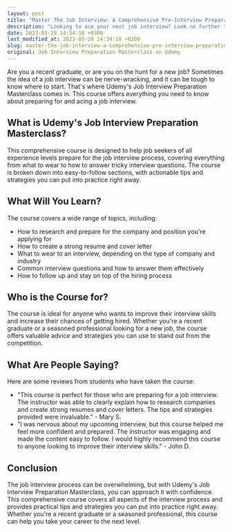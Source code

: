 ```yaml
---
layout: post
title: "Master The Job Interview: A Comprehensive Pre-Interview Preparation Course on Udemy"
description: "Looking to ace your next job interview? Look no further than Udemy's Job Interview Preparation Masterclass. This comprehensive course covers all aspects of the job interview process from start to finish."
date: 2023-03-29 14:34:18 +0300
last_modified_at: 2023-03-29 14:34:18 +0300
slug: master-the-job-interview-a-comprehensive-pre-interview-preparation-course-on-udemy
original: Job Interview Preparation Masterclass on Udemy
---
```


Are you a recent graduate, or are you on the hunt for a new job? Sometimes the idea of a job interview can be nerve-wracking, and it can be tough to know where to start. That's where Udemy's Job Interview Preparation Masterclass comes in. This course offers everything you need to know about preparing for and acing a job interview.

## What is Udemy's Job Interview Preparation Masterclass?

This comprehensive course is designed to help job seekers of all experience levels prepare for the job interview process, covering everything from what to wear to how to answer tricky interview questions. The course is broken down into easy-to-follow sections, with actionable tips and strategies you can put into practice right away.

## What Will You Learn?

The course covers a wide range of topics, including:

- How to research and prepare for the company and position you're applying for
- How to create a strong resume and cover letter
- What to wear to an interview, depending on the type of company and industry
- Common interview questions and how to answer them effectively
- How to follow up and stay on top of the hiring process

## Who is the Course for?

The course is ideal for anyone who wants to improve their interview skills and increase their chances of getting hired. Whether you're a recent graduate or a seasoned professional looking for a new job, the course offers valuable advice and strategies you can use to stand out from the competition.

## What Are People Saying?

Here are some reviews from students who have taken the course:

- "This course is perfect for those who are preparing for a job interview. The instructor was able to clearly explain how to research companies and create strong resumes and cover letters. The tips and strategies provided were invaluable." - Mary S.
- "I was nervous about my upcoming interview, but this course helped me feel more confident and prepared. The instructor was engaging and made the content easy to follow. I would highly recommend this course to anyone looking to improve their interview skills." - John D.

## Conclusion

The job interview process can be overwhelming, but with Udemy's Job Interview Preparation Masterclass, you can approach it with confidence. This comprehensive course covers all aspects of the interview process and provides practical tips and strategies you can put into practice right away. Whether you're a recent graduate or a seasoned professional, this course can help you take your career to the next level.